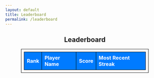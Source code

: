```yaml
---
layout: default
title: Leaderboard
permalink: /leaderboard
---
```


<div id="leaderboardContainer">
  <h2>Leaderboard</h2>
  <table id="leaderboardTable">
    <thead>
      <tr>
        <th>Rank</th>
        <th>Player Name</th>
        <th>Score</th>
        <th>Most Recent Streak</th>
      </tr>
    </thead>
    <tbody>
    </tbody>
  </table>
  <p id="error" style="display: none; color: red;">Could not load the leaderboard. Please try again later.</p>
</div>

<script>
/*  const exampleLeaderboardData = [
    { playerName: "Emu", score: 110, highestStreak: 4 },
    { playerName: "Tay Kim", score: 90, highestStreak: 9 },
    { playerName: "Ethan Tran", score: 80, highestStreak: 8 },
    { playerName: "Anthony Bazhenov", score: 70, highestStreak: 7 },
    { playerName: "Test", score: 50, highestStreak: 5 }
  ];*/

  function displayLeaderboard(data) { // displays leader board data upon entering page
    const leaderboardTable = document.getElementById('leaderboardTable').getElementsByTagName('tbody')[0];
    leaderboardTable.innerHTML = ''; // Clear existing entries
    data.forEach((player, index) => {
      let row = leaderboardTable.insertRow();
      let rankCell = row.insertCell(0);
      let nameCell = row.insertCell(1);
      let scoreCell = row.insertCell(2);
      let streakCell = row.insertCell(3);

      rankCell.innerHTML = index + 1;
      nameCell.innerHTML = player.playerName;
      scoreCell.innerHTML = player.score;
      streakCell.innerHTML = player.recentStreak;
    });
  }

  // Display static data immediately
  // displayLeaderboard(exampleLeaderboardData);

  // Fetch dynamic data and display it
  fetch('http://localhost:8085/api/leaderboard/') // fetches info from the backend
    .then(response => response.json())
    .then(data => {
      displayLeaderboard(data); // Replace static data with dynamic data
    })
    .catch(error => {
      console.error('Error fetching leaderboard:', error);
      document.getElementById('error').style.display = 'block';
    });
</script>

<style>
  #leaderboardContainer {
    text-align: center;
  }
  #leaderboardTable {
    margin: auto;
    width: 80%;
    border-collapse: collapse;
  }
  #leaderboardTable, #leaderboardTable th, #leaderboardTable td {
    border: 1px solid black;
    padding: 8px;
    text-align: left;
  }
  #leaderboardTable th {
  background-color: #007bff; 
  color: white;
}

  #leaderboardTable td {
  background-color: white; 
  color: black; 
}
</style>
